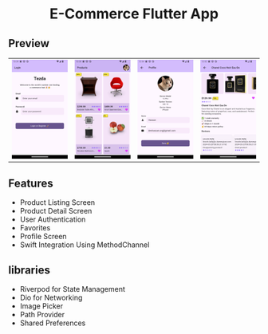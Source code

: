 <h1 align="center">E-Commerce Flutter App</h1>

## Preview

|            |            |            |            |
|------------|------------|------------|------------|
| ![img three](screenshots/Screenshot_20250326_105418.png) | ![img two](screenshots/Screenshot_20250326_105404.png) | ![img one](screenshots/Screenshot_20250326_132858.png) | ![img four](screenshots/Screenshot_20250326_132635.png) |

## Features
- Product Listing Screen
- Product Detail Screen
- User Authentication
- Favorites
- Profile Screen
- Swift Integration Using MethodChannel

## libraries
- Riverpod for State Management
- Dio for Networking
- Image Picker
- Path Provider
- Shared Preferences
  
